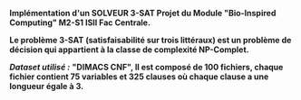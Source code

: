 **Implémentation d'un SOLVEUR 3-SAT Projet du Module "Bio-Inspired Computing" M2-S1 ISII Fac Centrale.**

**Le problème 3-SAT (satisfaisabilité sur trois littéraux) est un problème de décision qui appartient à la classe de complexité NP-Complet.**

***Dataset utilisé :*** **"DIMACS CNF", Il est composé de 100 fichiers, chaque fichier contient 75 variables et 325 clauses où chaque clause a une longueur égale à 3.**
